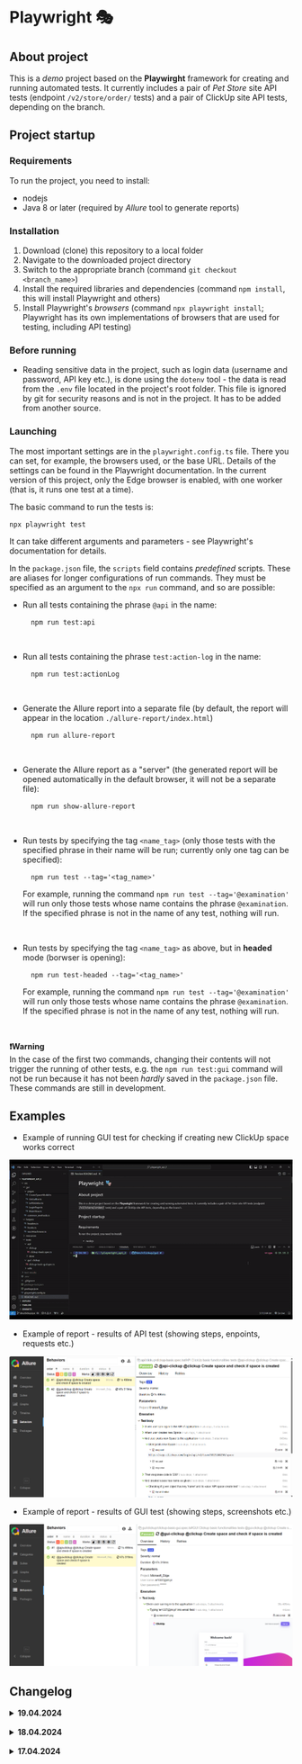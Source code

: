 # Playwright 🎭

## About project

This is a *demo* project based on the **Playwirght** framework for creating and running automated tests. It currently includes a pair of *Pet Store* site API tests (endpoint `/v2/store/order/` tests) and a pair of ClickUp site API tests, depending on the branch.

## Project startup

### Requirements

To run the project, you need to install:

- nodejs
- Java 8 or later (required by *Allure* tool to generate reports)

### Installation

1. Download (clone) this repository to a local folder
2. Navigate to the downloaded project directory
3. Switch to the appropriate branch (command `git checkout <branch_name>`)
4. Install the required libraries and dependencies (command `npm install`, this will install Playwright and others)
5. Install Playwright's *browsers* (command `npx playwright install`; Playwright has its own implementations of browsers that are used for testing, including API testing)

### Before running

- Reading sensitive data in the project, such as login data (username and password, API key etc.), is done using the `dotenv` tool - the data is read from the `.env` file located in the project's root folder. This file is ignored by git for security reasons and is not in the project. It has to be added from another source.

### Launching

The most important settings are in the `playwright.config.ts` file. There you can set, for example, the browsers used, or the base URL. Details of the settings can be found in the Playwright documentation. In the current version of this project, only the Edge browser is enabled, with one worker (that is, it runs one test at a time).

The basic command to run the tests is:

    npx playwright test

It can take different arguments and parameters - see Playwright's documentation for details.

In the `package.json` file, the `scripts` field contains *predefined* scripts. These are aliases for longer configurations of run commands. They must be specified as an argument to the `npx run` command, and so are possible:

- Run all tests containing the phrase `@api` in the name:
    
        npm run test:api

<br/>
        
- Run all tests containing the phrase `test:action-log` in the name:

        npm run test:actionLog


<br/>
        
- Generate the Allure report into a separate file (by default, the report will appear in the location `./allure-report/index.html`)

        npm run allure-report

<br/>
        
- Generate the Allure report as a "server" (the generated report will be opened automatically in the default browser, it will not be a separate file):

        npm run show-allure-report

<br/>
        
- Run tests by specifying the tag `<name_tag>` (only those tests with the specified phrase in their name will be run; currently only one tag can be specified):

        npm run test --tag='<tag_name>'

    For example, running the command `npm run test --tag='@examination'` will run only those tests whose name contains the phrase `@examination`. If the specified phrase is not in the name of any test, nothing will run.

<br/>

- Run tests by specifying the tag `<name_tag>` as above, but in **headed** mode (borwser is opening):

        npm run test-headed --tag='<tag_name>'

    For example, running the command `npm run test --tag='@examination'` will run only those tests whose name contains the phrase `@examination`. If the specified phrase is not in the name of any test, nothing will run.

<br/>
        
**❗Warning** <br/>In the case of the first two commands, changing their contents will not trigger the running of other tests, e.g. the `npm run test:gui` command will not be run because it has not been *hardly* saved in the `package.json` file. These commands are still in development.

## Examples

- Example of running GUI test for checking if creating new ClickUp space works correct

<img src="./assets/readme-gif.gif" />

</br>

- Example of report - results of API test (showing steps, enpoints, requests etc.)

<img src="./assets/screenshot-1.png" />

</br>

- Example of report - results of GUI test (showing steps, screenshots etc.)

<img src="./assets/screenshot-2.png" />

## Changelog

<details>

<summary><strong>19.04.2024</strong></summary>

- added test for checking if creating new list works correct (added new page, methods etc.)
- added tag "Space" to space gui test

</details>

</br>

<details>

<summary><strong>18.04.2024</strong></summary>

- changed target element when waiting for loading main view after creating new space (due to changes in ClickUp)
- introduced custom reporter for sending logs to console after actions
- added custom reporter to page classes
- added colors to custom logs

</details>

</br>

<details>

<summary><strong>17.04.2024</strong></summary>

- added deleting space (hook) after execution GUI and API tests for checking if creating new space works correct
- added common methods for performing actions like typing text, clicking etc.

</details>